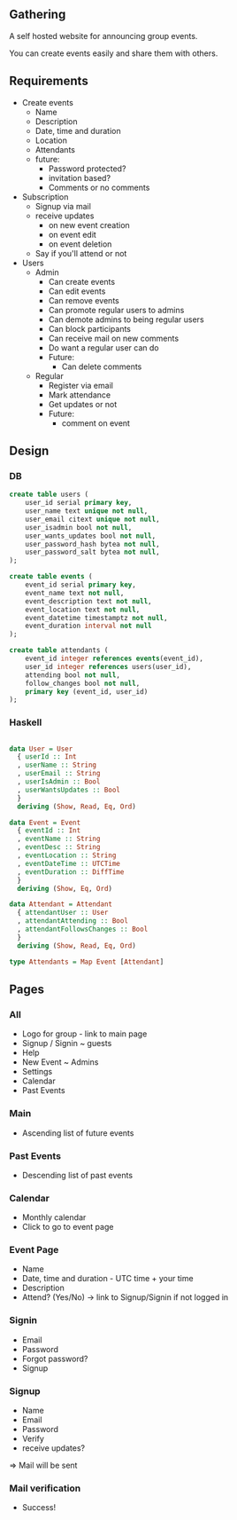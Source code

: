 Gathering
---------

A self hosted website for announcing group events.

You can create events easily and share them with others.

## Requirements

- Create events
    - Name
    - Description
    - Date, time and duration
    - Location
    - Attendants
    - future:
        - Password protected?
        - invitation based?
        - Comments or no comments
- Subscription
    - Signup via mail
    - receive updates
        - on new event creation
        - on event edit
        - on event deletion
    - Say if you'll attend or not
- Users
    - Admin
        - Can create events
        - Can edit events
        - Can remove events
        - Can promote regular users to admins
        - Can demote admins to being regular users
        - Can block participants
        - Can receive mail on new comments
        - Do want a regular user can do
        - Future:
            - Can delete comments
    - Regular
        - Register via email
        - Mark attendance
        - Get updates or not
        - Future:
            - comment on event

## Design

### DB

```sql
create table users (
    user_id serial primary key,
    user_name text unique not null,
    user_email citext unique not null,
    user_isadmin bool not null,
    user_wants_updates bool not null,
    user_password_hash bytea not null,
    user_password_salt bytea not null,
);

create table events (
    event_id serial primary key,
    event_name text not null,
    event_description text not null,
    event_location text not null,
    event_datetime timestamptz not null,
    event_duration interval not null
);

create table attendants (
    event_id integer references events(event_id),
    user_id integer references users(user_id),
    attending bool not null,
    follow_changes bool not null,
    primary key (event_id, user_id)
);
```

### Haskell

```hs

data User = User
  { userId :: Int
  , userName :: String
  , userEmail :: String
  , userIsAdmin :: Bool
  , userWantsUpdates :: Bool
  }
  deriving (Show, Read, Eq, Ord)

data Event = Event
  { eventId :: Int
  , eventName :: String
  , eventDesc :: String
  , eventLocation :: String
  , eventDateTime :: UTCTime
  , eventDuration :: DiffTime
  }
  deriving (Show, Eq, Ord)

data Attendant = Attendant
  { attendantUser :: User
  , attendantAttending :: Bool
  , attendantFollowsChanges :: Bool
  }
  deriving (Show, Read, Eq, Ord)

type Attendants = Map Event [Attendant]

```




## Pages

### All

- Logo for group - link to main page
- Signup / Signin ~ guests
- Help
- New Event ~ Admins
- Settings
- Calendar
- Past Events

### Main

- Ascending list of future events

### Past Events

- Descending list of past events

### Calendar

- Monthly calendar
- Click to go to event page

### Event Page

- Name
- Date, time and duration - UTC time + your time
- Description
- Attend? (Yes/No) -> link to Signup/Signin if not logged in 

### Signin

- Email
- Password
- Forgot password?
- Signup

### Signup

- Name
- Email
- Password
- Verify
- receive updates?

=> Mail will be sent

### Mail verification

- Success!
